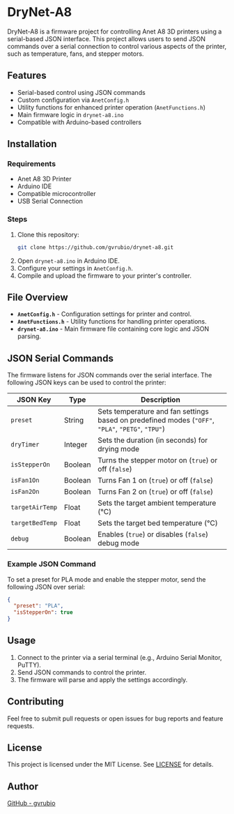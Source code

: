 # DryNet-A8

DryNet-A8 is a firmware project for controlling Anet A8 3D printers using a serial-based JSON interface. This project allows users to send JSON commands over a serial connection to control various aspects of the printer, such as temperature, fans, and stepper motors.

## Features

- Serial-based control using JSON commands
- Custom configuration via `AnetConfig.h`
- Utility functions for enhanced printer operation (`AnetFunctions.h`)
- Main firmware logic in `drynet-a8.ino`
- Compatible with Arduino-based controllers

## Installation

### Requirements

- Anet A8 3D Printer
- Arduino IDE
- Compatible microcontroller
- USB Serial Connection

### Steps

1. Clone this repository:
   ```sh
   git clone https://github.com/gvrubio/drynet-a8.git
   ```
2. Open `drynet-a8.ino` in Arduino IDE.
3. Configure your settings in `AnetConfig.h`.
4. Compile and upload the firmware to your printer's controller.

## File Overview

- **`AnetConfig.h`** - Configuration settings for printer and control.
- **`AnetFunctions.h`** - Utility functions for handling printer operations.
- **`drynet-a8.ino`** - Main firmware file containing core logic and JSON parsing.

## JSON Serial Commands

The firmware listens for JSON commands over the serial interface. The following JSON keys can be used to control the printer:

| JSON Key         | Type    | Description |
|-----------------|---------|-------------|
| `preset`        | String  | Sets temperature and fan settings based on predefined modes (`"OFF"`, `"PLA"`, `"PETG"`, `"TPU"`) |
| `dryTimer`      | Integer | Sets the duration (in seconds) for drying mode |
| `isStepperOn`   | Boolean | Turns the stepper motor on (`true`) or off (`false`) |
| `isFan1On`      | Boolean | Turns Fan 1 on (`true`) or off (`false`) |
| `isFan2On`      | Boolean | Turns Fan 2 on (`true`) or off (`false`) |
| `targetAirTemp` | Float   | Sets the target ambient temperature (°C) |
| `targetBedTemp` | Float   | Sets the target bed temperature (°C) |
| `debug`         | Boolean | Enables (`true`) or disables (`false`) debug mode |

### Example JSON Command

To set a preset for PLA mode and enable the stepper motor, send the following JSON over serial:
```json
{
  "preset": "PLA",
  "isStepperOn": true
}
```

## Usage

1. Connect to the printer via a serial terminal (e.g., Arduino Serial Monitor, PuTTY).
2. Send JSON commands to control the printer.
3. The firmware will parse and apply the settings accordingly.

## Contributing

Feel free to submit pull requests or open issues for bug reports and feature requests.

## License

This project is licensed under the MIT License. See [LICENSE](LICENSE) for details.

## Author

[GitHub - gvrubio](https://github.com/gvrubio)

